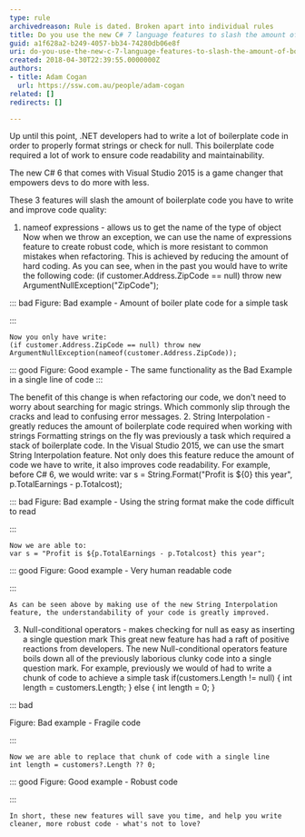 ```yaml
---
type: rule
archivedreason: Rule is dated. Broken apart into individual rules
title: Do you use the new C# 7 language features to slash the amount of boilerplate code you write?
guid: a1f628a2-b249-4057-bb34-74280db06e8f
uri: do-you-use-the-new-c-7-language-features-to-slash-the-amount-of-boilerplate-code-you-write
created: 2018-04-30T22:39:55.0000000Z
authors:
- title: Adam Cogan
  url: https://ssw.com.au/people/adam-cogan
related: []
redirects: []

---
```


Up until this point, .NET developers had to write a lot of boilerplate code in order to properly format strings or check for null. This boilerplate code required a lot of work to ensure code readability and maintainability.

The new C# 6 that comes with Visual Studio 2015 is a game changer that empowers devs to do more with less.

These 3 features will slash the amount of boilerplate code you have to write and improve code quality:


<!--endintro-->

1. nameof expressions - allows us to get the name of the type of object    Now when we throw an exception, we can use the name of expressions feature to create robust code, which is more resistant to common mistakes when refactoring. This is achieved by reducing the amount of hard coding.
    As you can see, when in the past you would have to write the following code:
    (if customer.Address.ZipCode == null) throw new ArgumentNullException("ZipCode");


::: bad
Figure: Bad example - Amount of boiler plate code for a simple task  

:::

    Now you only have write:
    (if customer.Address.ZipCode == null) throw new ArgumentNullException(nameof(customer.Address.ZipCode));


::: good
Figure: Good example - The same functionality as the Bad Example in a single line of code
:::

 The benefit of this change is when refactoring our code, we don't need to worry about searching for magic strings. Which commonly slip through the cracks and lead to confusing error messages.
2. String Interpolation - greatly reduces the amount of boilerplate code required when working with strings
    Formatting strings on the fly was previously a task which required a stack of boilerplate code. In the Visual Studio 2015, we can use the smart String Interpolation feature. Not only does this feature reduce the amount of code we have to write, it also improves code readability.
    For example, before C# 6, we would write:
    var s = String.Format("Profit is ${0} this year", p.TotalEarnings - p.Totalcost);


::: bad
Figure: Bad example - Using the string format make the code difficult to read

:::

    Now we are able to:
    var s = "Profit is ${p.TotalEarnings - p.Totalcost} this year";


::: good
Figure: Good example - Very human readable code

:::

    As can be seen above by making use of the new String Interpolation feature, the understandability of your code is greatly improved.
3. Null-conditional operators - makes checking for null as easy as inserting a single question mark    This great new feature has had a raft of positive reactions from developers. The new Null-conditional operators feature boils down all of the previously laborious clunky code into a single question mark.
    For example, previously we would of had to write a chunk of code to achieve a simple task
    if(customers.Length != null) { int length = customers.Length; } else { int length = 0; }


::: bad

Figure: Bad example - Fragile code

:::

    Now we are able to replace that chunk of code with a single line
    int length = customers?.Length ?? 0;


::: good
Figure: Good example - Robust code 

:::

    In short, these new features will save you time, and help you write cleaner, more robust code - what's not to love?
